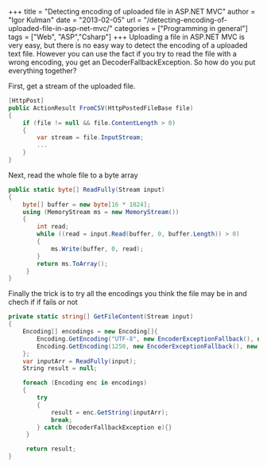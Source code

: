 +++
title = "Detecting encoding of uploaded file in ASP.NET MVC"
author = "Igor Kulman"
date = "2013-02-05"
url = "/detecting-encoding-of-uploaded-file-in-asp-net-mvc/"
categories = ["Programming in general"]
tags = ["Web", "ASP","Csharp"]
+++
Uploading a file in ASP.NET MVC is very easy, but there is no easy way to detect the encoding of a uploaded text file. However you can use the fact if you try to read the file with a wrong encoding, you get an DecoderFallbackException. So how do you put everything together?

First, get a stream of the uploaded file.

```csharp
[HttpPost]
public ActionResult FromCSV(HttpPostedFileBase file)
{
    if (file != null && file.ContentLength > 0)
    {
        var stream = file.InputStream;
        ...
    }
}
```

<!--more-->

Next, read the whole file to a byte array

```csharp
public static byte[] ReadFully(Stream input)
{
    byte[] buffer = new byte[16 * 1024];
    using (MemoryStream ms = new MemoryStream())
    {
        int read;
        while ((read = input.Read(buffer, 0, buffer.Length)) > 0)
        {
            ms.Write(buffer, 0, read);
        }
        return ms.ToArray();
     }
}
```

Finally the trick is to try all the encodings you think the file may be in and chech if if fails or not

```csharp
private static string[] GetFileContent(Stream input)
{
    Encoding[] encodings = new Encoding[]{
        Encoding.GetEncoding("UTF-8", new EncoderExceptionFallback(), new DecoderExceptionFallback()),
        Encoding.GetEncoding(1250, new EncoderExceptionFallback(), new DecoderExceptionFallback())
    };
    var inputArr = ReadFully(input);
    String result = null;

    foreach (Encoding enc in encodings)
    {
        try
        {
            result = enc.GetString(inputArr);
            break;
        } catch (DecoderFallbackException e){}
     }

     return result;
}
```
